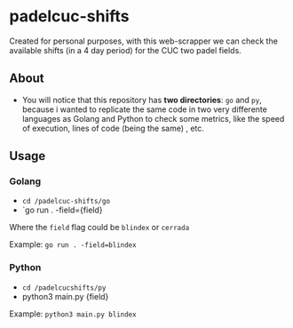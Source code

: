 # padelcuc-shifts
Created for personal purposes, with this web-scrapper we can check the available shifts (in a 4 day period) for the CUC two padel fields.

## About
- You will notice that this repository has **two directories**: `go` and `py`, because i wanted to replicate the same code in two very differente languages as Golang and Python to check some metrics, like the speed of execution, lines of code (being the same) , etc.

## Usage
### Golang
- `cd /padelcuc-shifts/go`
- `go run . -field={field}

Where the `field` flag could be `blindex` or `cerrada`

Example: `go run . -field=blindex`

### Python
- `cd /padelcucshifts/py`
- python3 main.py {field}

Example: `python3 main.py blindex`


